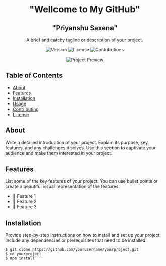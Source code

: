 <!-- Project Title -->
<h1 align="center">"Wellcome to My GitHub"</h1>
<h2 align="center">"Priyanshu Saxena"</h2>

<!-- Project Description -->
<p align="center">A brief and catchy tagline or description of your project.</p>

<!-- Shields -->
<p align="center">
    <img src="https://img.shields.io/badge/version-v1.0-blue.svg" alt="Version">
    <img src="https://img.shields.io/badge/license-MIT-green.svg" alt="License">
    <img src="https://img.shields.io/badge/contributions-welcome-orange.svg" alt="Contributions">
</p>

<!-- Preview Image or GIF -->
<p align="center">
    <img src="preview.png" alt="Project Preview">
</p>

<!-- Table of Contents -->
## Table of Contents

- [About](#about)
- [Features](#features)
- [Installation](#installation)
- [Usage](#usage)
- [Contributing](#contributing)
- [License](#license)

<!-- About Section -->
## About

Write a detailed introduction of your project. Explain its purpose, key features, and any challenges it solves. Use this section to captivate your audience and make them interested in your project.

<!-- Features Section -->
## Features

List some of the key features of your project. You can use bullet points or create a beautiful visual representation of the features.

- 🌟 Feature 1
- 🌟 Feature 2
- 🌟 Feature 3

<!-- Installation Section -->
## Installation

Provide step-by-step instructions on how to install and set up your project. Include any dependencies or prerequisites that need to be installed.

```shell
$ git clone https://github.com/yourusername/yourproject.git
$ cd yourproject
$ npm install
